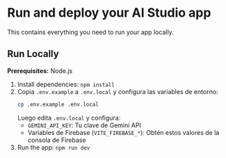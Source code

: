 # Run and deploy your AI Studio app

This contains everything you need to run your app locally.

## Run Locally

**Prerequisites:**  Node.js


1. Install dependencies:
   `npm install`
2. Copia `.env.example` a `.env.local` y configura las variables de entorno:
   ```bash
   cp .env.example .env.local
   ```
   Luego edita `.env.local` y configura:
   - `GEMINI_API_KEY`: Tu clave de Gemini API
   - Variables de Firebase (`VITE_FIREBASE_*`): Obtén estos valores de la consola de Firebase
3. Run the app:
   `npm run dev`
